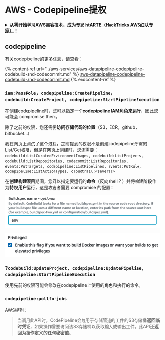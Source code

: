 # AWS - Codepipeline提权

<details>

<summary><strong>从零开始学习AWS黑客技术，成为专家</strong> <a href="https://training.hacktricks.xyz/courses/arte"><strong>htARTE（HackTricks AWS红队专家）</strong></a><strong>！</strong></summary>

支持HackTricks的其他方式：

* 如果您想在HackTricks中看到您的**公司广告**或**下载PDF格式的HackTricks**，请查看[**订阅计划**](https://github.com/sponsors/carlospolop)!
* 获取[**官方PEASS & HackTricks周边产品**](https://peass.creator-spring.com)
* 探索[**PEASS家族**](https://opensea.io/collection/the-peass-family)，我们的独家[**NFTs**](https://opensea.io/collection/the-peass-family)收藏品
* **加入** 💬 [**Discord群**](https://discord.gg/hRep4RUj7f) 或 [**电报群**](https://t.me/peass) 或在**Twitter**上关注我们 🐦 [**@hacktricks\_live**](https://twitter.com/hacktricks\_live)**。**
* 通过向[**HackTricks**](https://github.com/carlospolop/hacktricks)和[**HackTricks Cloud**](https://github.com/carlospolop/hacktricks-cloud) github仓库提交PR来分享您的黑客技巧。

</details>

## codepipeline

有关codepipeline的更多信息，请查看：

{% content-ref url="../aws-services/aws-datapipeline-codepipeline-codebuild-and-codecommit.md" %}
[aws-datapipeline-codepipeline-codebuild-and-codecommit.md](../aws-services/aws-datapipeline-codepipeline-codebuild-and-codecommit.md)
{% endcontent-ref %}

### `iam:PassRole`，`codepipeline:CreatePipeline`，`codebuild:CreateProject, codepipeline:StartPipelineExecution`

在创建codepipeline时，您可以指定一个**codepipeline IAM角色来运行**，因此您可能会 compromise them。

除了之前的权限，您还需要**访问存储代码的位置**（S3，ECR，github，bitbucket...）

我在网页上测试了这个过程，之前提到的权限不是创建codepipeline所需的List/Get权限，但是在网页上创建时，您还需要：`codebuild:ListCuratedEnvironmentImages, codebuild:ListProjects, codebuild:ListRepositories, codecommit:ListRepositories, events:PutTargets, codepipeline:ListPipelines, events:PutRule, codepipeline:ListActionTypes, cloudtrail:<several>`

在**创建构建项目**期间，您可以指定要运行的**命令**（反向shell？）并将构建阶段作为**特权用户**运行，这是攻击者需要 compromise 的配置：

![](<../../../.gitbook/assets/image (276).png>)

![](<../../../.gitbook/assets/image (181).png>)

### ?`codebuild:UpdateProject, codepipeline:UpdatePipeline, codepipeline:StartPipelineExecution`

使用先前的权限可能会修改在codepipeline上使用的角色和执行的命令。

### `codepipeline:pollforjobs`

[AWS提到](https://docs.aws.amazon.com/codepipeline/latest/APIReference/API\_PollForJobs.html)：

> 当调用此API时，CodePipeline会为用于存储管道的工件的S3存储桶**返回临时凭证**，如果操作需要访问该S3存储桶以获取输入或输出工件。此API还**返回为操作定义的任何秘密值**。
